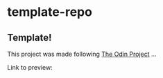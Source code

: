 # template-repo

## Template!

This project was made following [The Odin Project](https://www.theodinproject.com/) ...


Link to preview:
<!-- use 'npm run page' to push dist folder into gh-pages and go live! -->
